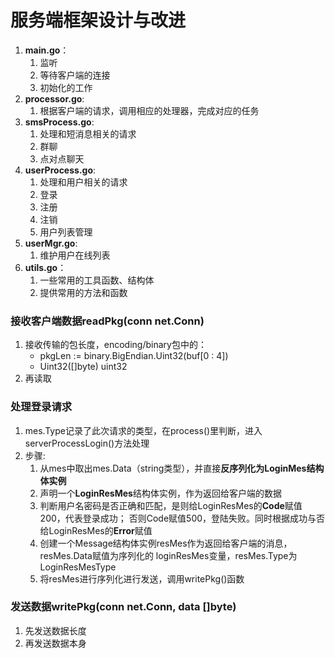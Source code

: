 # 服务端框架设计与改进
1. **main.go**：
    1. 监听
    2. 等待客户端的连接
    3. 初始化的工作
2. **processor.go**:
    1. 根据客户端的请求，调用相应的处理器，完成对应的任务
3. **smsProcess.go**:
    1. 处理和短消息相关的请求
    2. 群聊
    3. 点对点聊天
4. **userProcess.go**:
    1. 处理和用户相关的请求
    2. 登录
    3. 注册
    4. 注销
    5. 用户列表管理
5. **userMgr.go**:
    1. 维护用户在线列表
6. **utils.go**：
    1. 一些常用的工具函数、结构体
    2. 提供常用的方法和函数

### 接收客户端数据readPkg(conn net.Conn)
1. 接收传输的包长度，encoding/binary包中的：
    - pkgLen := binary.BigEndian.Uint32(buf[0 : 4])
    - Uint32([]byte) uint32
2. 再读取

### 处理登录请求
1. mes.Type记录了此次请求的类型，在process()里判断，进入serverProcessLogin()方法处理
2. 步骤:
    1. 从mes中取出mes.Data（string类型），并直接**反序列化为LoginMes结构体实例**
    2. 声明一个**LoginResMes**结构体实例，作为返回给客户端的数据
    3. 判断用户名密码是否正确和匹配，是则给LoginResMes的**Code**赋值200，代表登录成功；
    否则Code赋值500，登陆失败。同时根据成功与否给LoginResMes的**Error**赋值
    4. 创建一个Message结构体实例resMes作为返回给客户端的消息，resMes.Data赋值为序列化的
    loginResMes变量，resMes.Type为LoginResMesType
    5. 将resMes进行序列化进行发送，调用writePkg()函数

### 发送数据writePkg(conn net.Conn, data []byte)
1. 先发送数据长度
2. 再发送数据本身